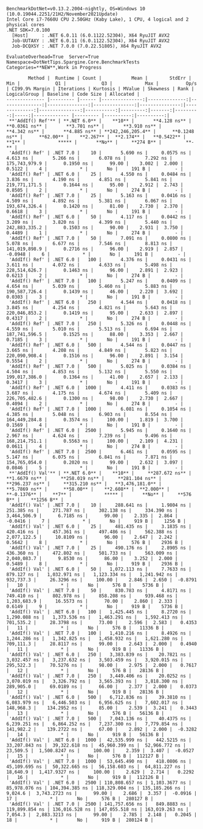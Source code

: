
    BenchmarkDotNet=v0.13.2.2004-nightly, OS=Windows 10 (10.0.19044.2251/21H2/November2021Update)
    Intel Core i7-7660U CPU 2.50GHz (Kaby Lake), 1 CPU, 4 logical and 2 physical cores
    .NET SDK=7.0.100
      [Host]     : .NET 6.0.11 (6.0.1122.52304), X64 RyuJIT AVX2
      Job-UUTAXY : .NET 6.0.11 (6.0.1122.52304), X64 RyuJIT AVX2
      Job-DCQXSY : .NET 7.0.0 (7.0.22.51805), X64 RyuJIT AVX2

    EvaluateOverhead=True  Server=True  Namespace=DotNetTips.Spargine.Core.BenchmarkTests  
    Categories=**NEW**,Work in Progress  

            Method |  Runtime | Count |           Mean |        StdErr |            Min |             Q1 |             Q3 |            Max |          Op/s | CI99.9% Margin | Iterations | Kurtosis | MValue | Skewness | Rank | LogicalGroup | Baseline | Code Size | Allocated |
    -------------- |--------- |------ |---------------:|--------------:|---------------:|---------------:|---------------:|---------------:|--------------:|---------------:|-----------:|---------:|-------:|---------:|-----:|------------- |--------- |----------:|----------:|
     **'AddIf() Ref'** | **.NET 6.0** |    **10** |       **4.128 ns** |     **0.0361 ns** |       **3.701 ns** |       **3.910 ns** |       **4.342 ns** |       **4.885 ns** | **242,246,205.4** |      **0.1248 ns** |      **62.00** |    **2.267** |  **2.174** |   **0.5422** |    **1** |            ***** |       **No** |     **274 B** |         **-** |
     'AddIf() Ref' | .NET 7.0 |    10 |       5.690 ns |     0.0575 ns |       4.613 ns |       5.266 ns |       6.078 ns |       7.292 ns | 175,743,979.9 |      0.1950 ns |      99.00 |    3.002 |  2.000 |   0.5122 |    4 |            * |       No |     191 B |         - |
     'AddIf() Ref' | .NET 6.0 |    25 |       4.550 ns |     0.0484 ns |       3.836 ns |       4.190 ns |       4.851 ns |       5.841 ns | 219,771,171.5 |      0.1644 ns |      95.00 |    2.912 |  2.743 |   0.8505 |    2 |            * |       No |     274 B |         - |
     'AddIf() Ref' | .NET 7.0 |    25 |       5.163 ns |     0.0416 ns |       4.509 ns |       4.892 ns |       5.381 ns |       6.067 ns | 193,674,326.4 |      0.1420 ns |      81.00 |    2.730 |  2.370 |   0.6618 |    3 |            * |       No |     191 B |         - |
     'AddIf() Ref' | .NET 6.0 |    50 |       4.117 ns |     0.0442 ns |       3.209 ns |       3.820 ns |       4.399 ns |       5.440 ns | 242,883,335.2 |      0.1503 ns |      90.00 |    2.931 |  3.750 |   0.4489 |    1 |            * |       No |     274 B |         - |
     'AddIf() Ref' | .NET 7.0 |    50 |       7.091 ns |     0.0800 ns |       5.078 ns |       6.677 ns |       7.546 ns |       8.813 ns | 141,019,898.9 |      0.2716 ns |      96.00 |    2.919 |  2.857 |  -0.0948 |    6 |            * |       No |     191 B |         - |
     'AddIf() Ref' | .NET 6.0 |   100 |       4.376 ns |     0.0431 ns |       3.611 ns |       4.072 ns |       4.633 ns |       5.498 ns | 228,514,626.7 |      0.1463 ns |      96.00 |    2.891 |  2.923 |   0.6213 |    2 |            * |       No |     274 B |         - |
     'AddIf() Ref' | .NET 7.0 |   100 |       5.247 ns |     0.0409 ns |       4.654 ns |       5.039 ns |       5.460 ns |       5.883 ns | 190,587,726.4 |      0.1439 ns |      46.00 |    2.220 |  3.692 |   0.0303 |    3 |            * |       No |     191 B |         - |
     'AddIf() Ref' | .NET 6.0 |   250 |       4.544 ns |     0.0418 ns |       3.845 ns |       4.254 ns |       4.821 ns |       5.643 ns | 220,046,853.2 |      0.1419 ns |      95.00 |    2.633 |  2.897 |   0.4317 |    2 |            * |       No |     274 B |         - |
     'AddIf() Ref' | .NET 7.0 |   250 |       5.326 ns |     0.0448 ns |       4.559 ns |       5.010 ns |       5.513 ns |       6.694 ns | 187,741,596.5 |      0.1525 ns |      88.00 |    3.353 |  2.667 |   0.7185 |    3 |            * |       No |     191 B |         - |
     'AddIf() Ref' | .NET 6.0 |   500 |       4.544 ns |     0.0447 ns |       3.665 ns |       4.208 ns |       4.849 ns |       5.823 ns | 220,090,908.4 |      0.1516 ns |      96.00 |    2.891 |  3.154 |   0.5554 |    2 |            * |       No |     274 B |         - |
     'AddIf() Ref' | .NET 7.0 |   500 |       5.025 ns |     0.0384 ns |       4.504 ns |       4.853 ns |       5.132 ns |       5.550 ns | 199,017,386.0 |      0.1364 ns |      41.00 |    2.657 |  2.133 |   0.3417 |    3 |            * |       No |     191 B |         - |
     'AddIf() Ref' | .NET 6.0 |  1000 |       4.411 ns |     0.0383 ns |       3.687 ns |       4.175 ns |       4.674 ns |       5.409 ns | 226,705,482.6 |      0.1300 ns |      98.00 |    2.730 |  2.667 |   0.4094 |    2 |            * |       No |     274 B |         - |
     'AddIf() Ref' | .NET 7.0 |  1000 |       6.081 ns |     0.1054 ns |       4.385 ns |       5.048 ns |       6.903 ns |       8.554 ns | 164,449,284.8 |      0.3574 ns |     100.00 |    1.819 |  3.700 |   0.1569 |    4 |            * |       No |     191 B |         - |
     'AddIf() Ref' | .NET 6.0 |  2500 |       5.945 ns |     0.1640 ns |       2.967 ns |       4.624 ns |       7.239 ns |       9.496 ns | 168,214,751.1 |      0.5563 ns |     100.00 |    2.109 |  4.231 |   0.0611 |    4 |            * |       No |     274 B |         - |
     'AddIf() Ref' | .NET 7.0 |  2500 |       6.461 ns |     0.0595 ns |       5.147 ns |       6.075 ns |       6.841 ns |       7.871 ns | 154,765,054.0 |      0.2020 ns |      99.00 |    2.632 |  3.097 |   0.0846 |    5 |            * |       No |     191 B |         - |
     **'AddIf() Val'** | **.NET 6.0** |    **10** |     **287.672 ns** |     **1.6679 ns** |     **258.019 ns** |     **281.104 ns** |     **296.237 ns** |     **315.210 ns** |   **3,476,181.0** |      **5.7869 ns** |      **58.00** |    **2.608** |  **2.000** |  **-0.1376** |    **7** |            ***** |       **No** |     **576 B** |    **1256 B** |
     'AddIf() Val' | .NET 7.0 |    10 |     288.641 ns |     1.9804 ns |     251.385 ns |     271.787 ns |     302.138 ns |     334.390 ns |   3,464,506.9 |      6.7185 ns |      99.00 |    2.335 |  2.864 |  -0.0416 |    7 |            * |       No |     919 B |    1256 B |
     'AddIf() Val' | .NET 6.0 |    25 |     481.435 ns |     3.1835 ns |     420.416 ns |     457.361 ns |     497.486 ns |     562.388 ns |   2,077,122.5 |     10.8109 ns |      96.00 |    2.647 |  2.242 |   0.5642 |    8 |            * |       No |     576 B |    2936 B |
     'AddIf() Val' | .NET 7.0 |    25 |     490.176 ns |     2.8905 ns |     436.360 ns |     472.802 ns |     501.733 ns |     563.009 ns |   2,040,083.7 |      9.8530 ns |      86.00 |    3.252 |  2.000 |   0.5489 |    8 |            * |       No |     919 B |    2936 B |
     'AddIf() Val' | .NET 6.0 |    50 |   1,072.113 ns |     7.7633 ns |     879.127 ns |   1,032.971 ns |   1,123.334 ns |   1,241.942 ns |     932,737.3 |     26.3296 ns |     100.00 |    2.846 |  2.650 |  -0.8791 |   10 |            * |       No |     576 B |    5736 B |
     'AddIf() Val' | .NET 7.0 |    50 |     830.783 ns |     4.8171 ns |     749.410 ns |     802.978 ns |     858.208 ns |     939.468 ns |   1,203,683.9 |     16.5573 ns |      70.00 |    2.860 |  2.333 |   0.6149 |    9 |            * |       No |     919 B |    5736 B |
     'AddIf() Val' | .NET 6.0 |   100 |   1,425.445 ns |     8.2720 ns |   1,290.088 ns |   1,373.536 ns |   1,463.291 ns |   1,592.413 ns |     701,535.2 |     28.3798 ns |      73.00 |    2.596 |  2.583 |   0.4353 |   11 |            * |       No |     576 B |   11336 B |
     'AddIf() Val' | .NET 7.0 |   100 |   1,410.216 ns |     8.4926 ns |   1,244.286 ns |   1,342.825 ns |   1,458.932 ns |   1,621.280 ns |     709,111.3 |     28.8117 ns |      99.00 |    2.643 |  2.000 |   0.4940 |   11 |            * |       No |     919 B |   11336 B |
     'AddIf() Val' | .NET 6.0 |   250 |   3,383.839 ns |    20.7821 ns |   3,032.457 ns |   3,237.632 ns |   3,503.459 ns |   3,920.015 ns |     295,522.3 |     70.5276 ns |      98.00 |    2.975 |  2.000 |   0.7617 |   12 |            * |       No |     576 B |   28136 B |
     'AddIf() Val' | .NET 7.0 |   250 |   3,449.406 ns |    20.0252 ns |   3,070.019 ns |   3,326.792 ns |   3,565.393 ns |   3,818.300 ns |     289,905.0 |     69.0189 ns |      66.00 |    2.377 |  2.000 |   0.0373 |   12 |            * |       No |     919 B |   28136 B |
     'AddIf() Val' | .NET 6.0 |   500 |   6,712.836 ns |    39.3810 ns |   6,083.979 ns |   6,446.503 ns |   6,956.625 ns |   7,602.017 ns |     148,968.3 |    134.2952 ns |      85.00 |    2.539 |  3.241 |   0.3443 |   13 |            * |       No |     576 B |   56136 B |
     'AddIf() Val' | .NET 7.0 |   500 |   7,043.136 ns |    40.4375 ns |   6,239.251 ns |   6,864.252 ns |   7,237.300 ns |   7,779.854 ns |     141,982.2 |    139.2722 ns |      67.00 |    2.892 |  2.000 |  -0.3282 |   14 |            * |       No |     919 B |   56136 B |
     'AddIf() Val' | .NET 6.0 |  1000 |  42,535.999 ns |   442.5215 ns |  33,207.843 ns |  39,322.618 ns |  45,960.399 ns |  52,966.772 ns |      23,509.5 |  1,500.8247 ns |     100.00 |    2.359 |  3.407 |  -0.0527 |   15 |            * |       No |     576 B |  112127 B |
     'AddIf() Val' | .NET 7.0 |  1000 |  53,645.490 ns |   418.0806 ns |  45,109.695 ns |  50,322.665 ns |  56,158.603 ns |  64,811.227 ns |      18,640.9 |  1,417.9327 ns |     100.00 |    2.629 |  2.714 |   0.2292 |   16 |            * |       No |     919 B |  112126 B |
     'AddIf() Val' | .NET 6.0 |  2500 | 110,808.657 ns | 1,103.3677 ns |  85,978.076 ns | 104,394.385 ns | 118,329.004 ns | 135,185.266 ns |       9,024.6 |  3,743.2723 ns |      99.00 |    2.686 |  3.357 |  -0.0916 |   17 |            * |       No |     576 B |  280127 B |
     'AddIf() Val' | .NET 7.0 |  2500 | 141,757.656 ns |   849.8883 ns | 119,899.854 ns | 136,016.528 ns | 147,055.518 ns | 163,019.263 ns |       7,054.3 |  2,883.3213 ns |      99.00 |    2.785 |  2.148 |   0.2045 |   18 |            * |       No |     919 B |  280124 B |
